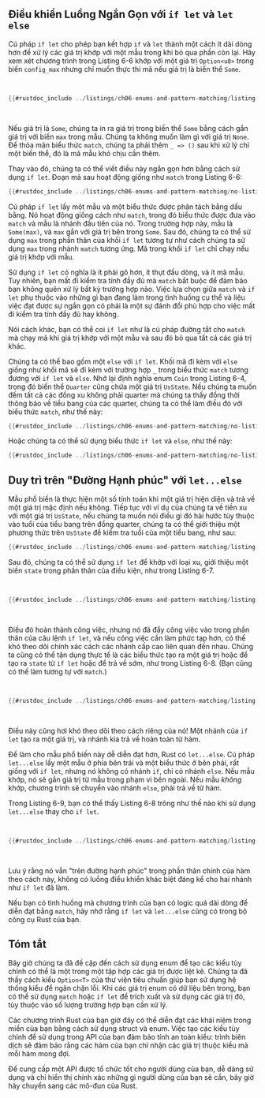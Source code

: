 ## Điều khiển Luồng Ngắn Gọn với `if let` và `let else`

Cú pháp `if let` cho phép bạn kết hợp `if` và `let` thành một cách ít dài dòng
hơn để xử lý các giá trị khớp với một mẫu trong khi bỏ qua phần còn lại. Hãy xem
xét chương trình trong Listing 6-6 khớp với một giá trị `Option<u8>` trong biến
`config_max` nhưng chỉ muốn thực thi mã nếu giá trị là biến thể `Some`.

<Listing number="6-6" caption="Một `match` chỉ quan tâm đến việc thực thi mã khi giá trị là `Some`">

```rust
{{#rustdoc_include ../listings/ch06-enums-and-pattern-matching/listing-06-06/src/main.rs:here}}
```

</Listing>

Nếu giá trị là `Some`, chúng ta in ra giá trị trong biến thể `Some` bằng cách
gắn giá trị với biến `max` trong mẫu. Chúng ta không muốn làm gì với giá trị
`None`. Để thỏa mãn biểu thức `match`, chúng ta phải thêm `_ => ()` sau khi xử
lý chỉ một biến thể, đó là mã mẫu khó chịu cần thêm.

Thay vào đó, chúng ta có thể viết điều này ngắn gọn hơn bằng cách sử dụng
`if let`. Đoạn mã sau hoạt động giống như `match` trong Listing 6-6:

```rust
{{#rustdoc_include ../listings/ch06-enums-and-pattern-matching/no-listing-12-if-let/src/main.rs:here}}
```

Cú pháp `if let` lấy một mẫu và một biểu thức được phân tách bằng dấu bằng. Nó
hoạt động giống cách như `match`, trong đó biểu thức được đưa vào `match` và mẫu
là nhánh đầu tiên của nó. Trong trường hợp này, mẫu là `Some(max)`, và `max` gắn
với giá trị bên trong `Some`. Sau đó, chúng ta có thể sử dụng `max` trong phần
thân của khối `if let` tương tự như cách chúng ta sử dụng `max` trong nhánh
`match` tương ứng. Mã trong khối `if let` chỉ chạy nếu giá trị khớp với mẫu.

Sử dụng `if let` có nghĩa là ít phải gõ hơn, ít thụt đầu dòng, và ít mã mẫu. Tuy
nhiên, bạn mất đi kiểm tra tính đầy đủ mà `match` bắt buộc để đảm bảo bạn không
quên xử lý bất kỳ trường hợp nào. Việc lựa chọn giữa `match` và `if let` phụ
thuộc vào những gì bạn đang làm trong tình huống cụ thể và liệu việc đạt được sự
ngắn gọn có phải là một sự đánh đổi phù hợp cho việc mất đi kiểm tra tính đầy đủ
hay không.

Nói cách khác, bạn có thể coi `if let` như là cú pháp đường tắt cho `match` mà
chạy mã khi giá trị khớp với một mẫu và sau đó bỏ qua tất cả các giá trị khác.

Chúng ta có thể bao gồm một `else` với `if let`. Khối mã đi kèm với `else` giống
như khối mã sẽ đi kèm với trường hợp `_` trong biểu thức `match` tương đương với
`if let` và `else`. Nhớ lại định nghĩa enum `Coin` trong Listing 6-4, trong đó
biến thể `Quarter` cũng chứa một giá trị `UsState`. Nếu chúng ta muốn đếm tất cả
các đồng xu không phải quarter mà chúng ta thấy đồng thời thông báo về tiểu bang
của các quarter, chúng ta có thể làm điều đó với biểu thức `match`, như thế này:

```rust
{{#rustdoc_include ../listings/ch06-enums-and-pattern-matching/no-listing-13-count-and-announce-match/src/main.rs:here}}
```

Hoặc chúng ta có thể sử dụng biểu thức `if let` và `else`, như thế này:

```rust
{{#rustdoc_include ../listings/ch06-enums-and-pattern-matching/no-listing-14-count-and-announce-if-let-else/src/main.rs:here}}
```

## Duy trì trên "Đường Hạnh phúc" với `let...else`

Mẫu phổ biến là thực hiện một số tính toán khi một giá trị hiện diện và trả về
một giá trị mặc định nếu không. Tiếp tục với ví dụ của chúng ta về tiền xu với
một giá trị `UsState`, nếu chúng ta muốn nói điều gì đó hài hước tùy thuộc vào
tuổi của tiểu bang trên đồng quarter, chúng ta có thể giới thiệu một phương thức
trên `UsState` để kiểm tra tuổi của một tiểu bang, như sau:

```rust
{{#rustdoc_include ../listings/ch06-enums-and-pattern-matching/listing-06-07/src/main.rs:state}}
```

Sau đó, chúng ta có thể sử dụng `if let` để khớp với loại xu, giới thiệu một
biến `state` trong phần thân của điều kiện, như trong Listing 6-7.

<Listing number="6-7" caption="Kiểm tra xem một tiểu bang có tồn tại vào năm 1900 hay không bằng cách sử dụng điều kiện lồng nhau bên trong một `if let`.">

```rust
{{#rustdoc_include ../listings/ch06-enums-and-pattern-matching/listing-06-07/src/main.rs:describe}}
```

</Listing>

Điều đó hoàn thành công việc, nhưng nó đã đẩy công việc vào trong phần thân của
câu lệnh `if let`, và nếu công việc cần làm phức tạp hơn, có thể khó theo dõi
chính xác cách các nhánh cấp cao liên quan đến nhau. Chúng ta cũng có thể tận
dụng thực tế là các biểu thức tạo ra một giá trị hoặc để tạo ra `state` từ
`if let` hoặc để trả về sớm, như trong Listing 6-8. (Bạn cũng có thể làm tương
tự với `match`.)

<Listing number="6-8" caption="Sử dụng `if let` để tạo ra một giá trị hoặc trả về sớm.">

```rust
{{#rustdoc_include ../listings/ch06-enums-and-pattern-matching/listing-06-08/src/main.rs:describe}}
```

</Listing>

Điều này cũng hơi khó theo dõi theo cách riêng của nó! Một nhánh của `if let`
tạo ra một giá trị, và nhánh kia trả về hoàn toàn từ hàm.

Để làm cho mẫu phổ biến này dễ diễn đạt hơn, Rust có `let...else`. Cú pháp
`let...else` lấy một mẫu ở phía bên trái và một biểu thức ở bên phải, rất giống
với `if let`, nhưng nó không có nhánh `if`, chỉ có nhánh `else`. Nếu mẫu khớp,
nó sẽ gắn giá trị từ mẫu trong phạm vi bên ngoài. Nếu mẫu _không_ khớp, chương
trình sẽ chuyển vào nhánh `else`, phải trả về từ hàm.

Trong Listing 6-9, bạn có thể thấy Listing 6-8 trông như thế nào khi sử dụng
`let...else` thay cho `if let`.

<Listing number="6-9" caption="Sử dụng `let...else` để làm rõ luồng qua hàm.">

```rust
{{#rustdoc_include ../listings/ch06-enums-and-pattern-matching/listing-06-09/src/main.rs:describe}}
```

</Listing>

Lưu ý rằng nó vẫn "trên đường hạnh phúc" trong phần thân chính của hàm theo cách
này, không có luồng điều khiển khác biệt đáng kể cho hai nhánh như `if let` đã
làm.

Nếu bạn có tình huống mà chương trình của bạn có logic quá dài dòng để diễn đạt
bằng `match`, hãy nhớ rằng `if let` và `let...else` cũng có trong bộ công cụ
Rust của bạn.

## Tóm tắt

Bây giờ chúng ta đã đề cập đến cách sử dụng enum để tạo các kiểu tùy chỉnh có
thể là một trong một tập hợp các giá trị được liệt kê. Chúng ta đã thấy cách
kiểu `Option<T>` của thư viện tiêu chuẩn giúp bạn sử dụng hệ thống kiểu để ngăn
chặn lỗi. Khi các giá trị enum có dữ liệu bên trong, bạn có thể sử dụng `match`
hoặc `if let` để trích xuất và sử dụng các giá trị đó, tùy thuộc vào số lượng
trường hợp bạn cần xử lý.

Các chương trình Rust của bạn giờ đây có thể diễn đạt các khái niệm trong miền
của bạn bằng cách sử dụng struct và enum. Việc tạo các kiểu tùy chỉnh để sử dụng
trong API của bạn đảm bảo tính an toàn kiểu: trình biên dịch sẽ đảm bảo rằng các
hàm của bạn chỉ nhận các giá trị thuộc kiểu mà mỗi hàm mong đợi.

Để cung cấp một API được tổ chức tốt cho người dùng của bạn, dễ dàng sử dụng và
chỉ hiển thị chính xác những gì người dùng của bạn sẽ cần, bây giờ hãy chuyển
sang các mô-đun của Rust.
